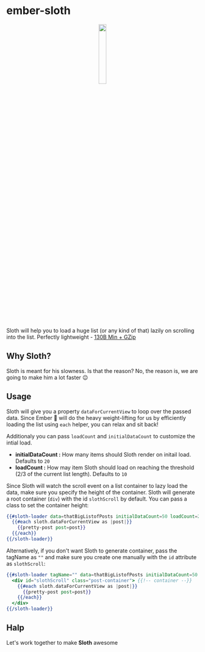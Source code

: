 # ember-sloth
<div style="text-align:center">
	<img src ="https://image.ibb.co/bOPGzx/105ee17e0ae8112ecfcff00d9e967b29.jpg" width="20%"  />
</div>

Sloth will help you to load a huge list (or any kind of that) lazily on scrolling into the list. Perfectly lightweight - [130B Min + GZip](https://bundlephobia.com/result?p=ember-sloth@0.0.1)

## Why Sloth?

Sloth is meant for his slowness. Is that the reason? No, the reason is, we are going to make him a lot faster 😉 

## Usage

Sloth will give you a property `dataForCurrentView` to loop over the passed data. Since Ember 🐹 will do the heavy weight-lifting for us by efficiently loading the list using `each` helper, you can relax and sit back!

Additionaly you can pass `loadCount` and `initialDataCount` to customize the intial load.

* **initialDataCount :** How many items should Sloth render on initail load. Defaults to `20`
* **loadCount :** How may item Sloth should load on reaching the threshold (2/3 of the current list length). Defaults to `10`

Since Sloth will watch the scroll event on a list container to lazy load the data, make sure you specify the height of the container. Sloth will generate a root container (`div`) with the id `slothScroll` by default. You can pass a class to set the container height:

```hbs
{{#sloth-loader data=thatBigListofPosts initialDataCount=50 loadCount=20 class="post-container" as |sloth|}}
  {{#each sloth.dataForCurrentView as |post|}}
    {{pretty-post post=post}}
  {{/each}}
{{/sloth-loader}}
```

Alternatively, if you don't want Sloth to generate container, pass the tagName as `""` and make sure you create one manually with the `id` attribute as `slothScroll`:

```hbs
{{#sloth-loader tagName="" data=thatBigListofPosts initialDataCount=50 loadCount=20 as |sloth|}}
  <div id="slothScroll" class="post-container"> {{!-- container --}}
    {{#each sloth.dataForCurrentView as |post|}}
      {{pretty-post post=post}}
    {{/each}}
  </div>
{{/sloth-loader}}
```

## Halp
Let's work together to make **Sloth** awesome
